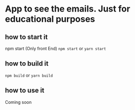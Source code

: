 # App to see the emails. Just for educational purposes


## how to start it
npm start (Only front End)
`npm start` or  `yarn start`


## how to build it
`npm build` or  `yarn build`


## how to use it
Coming soon

